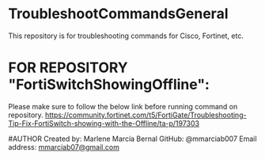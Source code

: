 # TroubleshootCommandsGeneral
This repository is for troubleshooting commands for Cisco, Fortinet, etc.

# FOR REPOSITORY "FortiSwitchShowingOffline":
Please make sure to follow the below link before running command on repository. 
https://community.fortinet.com/t5/FortiGate/Troubleshooting-Tip-Fix-FortiSwitch-showing-with-the-Offline/ta-p/197303



#AUTHOR
Created by: Marlene Marcía Bernal
GitHub: @mmarciab007
Email address: mmarciab07@gmail.com
